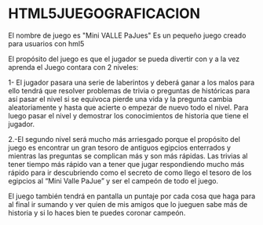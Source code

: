 HTML5JUEGOGRAFICACION
=====================
El nombre de juego es "Mini VALLE PaJues"
Es un pequeño juego creado para usuarios con hml5

El propósito del juego es que el jugador se pueda divertir con y a la vez aprenda el Juego contara con 2 niveles:

1- El jugador pasara una serie de laberintos y deberá ganar a los malos para ello tendrá que resolver problemas 
de trivia o preguntas de históricas para así pasar el nivel si se equivoca pierde una vida y la pregunta cambia
 aleatoriamente y hasta que acierte o empezar de nuevo todo el nivel. Para luego pasar el nivel y demostrar los
 conocimientos de historia que tiene el jugador.

2.-El segundo nivel será mucho más arriesgado porque el propósito del juego es encontrar un gran tesoro de antiguos
 egipcios enterrados y mientras las preguntas se complican más y son más rápidas. Las trivias al tener tiempo más
 rápido van a tener que jugar respondiendo mucho más rápido para ir descubriendo como el secreto de como llego el
 tesoro de los egipcios al “Mini Valle PaJue” y ser el campeón de todo el juego.


El juego también tendrá en pantalla un puntaje por cada cosa que haga para al final ir sumando y ver quien de mis
amigos que lo jueguen sabe más de historia y si lo haces bien te puedes coronar campeón.

